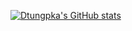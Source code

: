 [![Dtungpka's GitHub stats](https://github-readme-stats.vercel.app/api?username=dtungpka)](https://github.com/anuraghazra/github-readme-stats)

